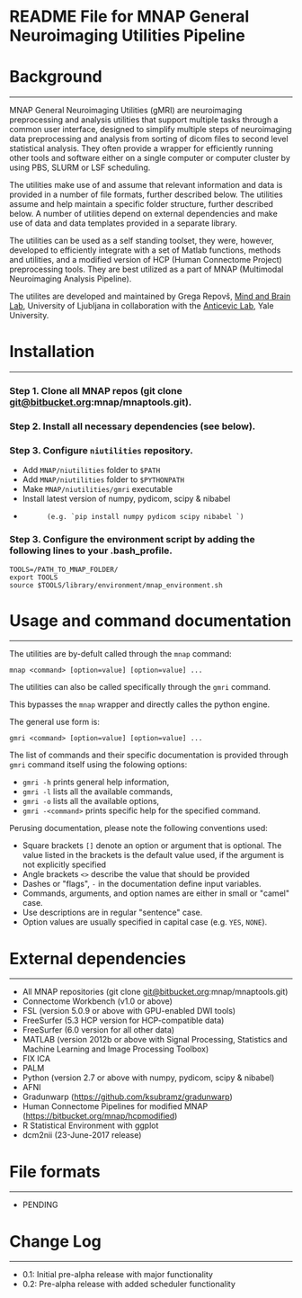 # README File for MNAP General Neuroimaging Utilities Pipeline

Background
==========
---

MNAP General Neuroimaging Utilities (gMRI) are neuroimaging
preprocessing and analysis utilities that support multiple tasks through a
common user interface, designed to simplify multiple steps of neuroimaging
data preprocessing and analysis from sorting of dicom files to second level
statistical analysis. They often provide a wrapper for efficiently running
other tools and software either on a single computer or computer cluster
by using PBS, SLURM or LSF scheduling.

The utilities make use of and assume that relevant information and data
is provided in a number of file formats, further described below. The utilities
assume and help maintain a specific folder structure, further described below.
A number of utilities depend on external dependencies and make use of data and
data templates provided in a separate library.

The utilities can be used as a self standing toolset, they were, however,
developed to efficiently integrate with a set of Matlab functions, methods and
utilities, and a modified version of HCP (Human Connectome Project)
preprocessing tools. They are best utilized as a part of MNAP (Multimodal
Neuroimaging Analysis Pipeline).

The utilites are developed and maintained by Grega Repovš, [Mind and Brain
Lab], University of Ljubljana in collaboration with the [Anticevic Lab], Yale
University.

Installation
===============================
---

### Step 1. Clone all MNAP repos (git clone git@bitbucket.org:mnap/mnaptools.git).

### Step 2. Install all necessary dependencies (see below). 

### Step 3. Configure `niutilities` repository. 

* Add `MNAP/niutilities` folder to `$PATH`
* Add `MNAP/niutilities` folder to `$PYTHONPATH`
* Make `MNAP/niutilities/gmri` executable
* Install latest version of numpy, pydicom, scipy & nibabel  
* 			(e.g. `pip install numpy pydicom scipy nibabel `)

### Step 3. Configure the environment script by adding the following lines to your .bash_profile.

	TOOLS=/PATH_TO_MNAP_FOLDER/
	export TOOLS
	source $TOOLS/library/environment/mnap_environment.sh

Usage and command documentation
===============================
---

The utilities are by-defult called through the `mnap` command:

`mnap <command> [option=value] [option=value] ...`


The utilities can also be called specifically through the `gmri` command. 

This bypasses the `mnap` wrapper and directly calles the python engine. 

The general use form is:

`gmri <command> [option=value] [option=value] ...`


The list of commands and their specific documentation is provided through `gmri`
command itself using the folowing options:

* `gmri -h` prints general help information,
* `gmri -l` lists all the available commands,
* `gmri -o` lists all the available options,
* `gmri -<command>` prints specific help for the specified command.

Perusing documentation, please note the following conventions used:

* Square brackets `[]` denote an option or argument that is optional. The
  value listed in the brackets is the default value used, if the argument
  is not explicitly specified
* Angle brackets `<>` describe the value that should be provided
* Dashes or "flags", `-` in the documentation define input variables.
* Commands, arguments, and option names are either in small or "camel" case.
* Use descriptions are in regular "sentence" case.
* Option values are usually specified in capital case (e.g. `YES`, `NONE`).


External dependencies
=====================
---

* All MNAP repositories (git clone git@bitbucket.org:mnap/mnaptools.git)
* Connectome Workbench (v1.0 or above)
* FSL (version 5.0.9 or above with GPU-enabled DWI tools)
* FreeSurfer (5.3 HCP version for HCP-compatible data)
* FreeSurfer (6.0 version for all other data)
* MATLAB (version 2012b or above with Signal Processing, Statistics and Machine Learning and Image Processing Toolbox)
* FIX ICA
* PALM
* Python (version 2.7 or above with numpy, pydicom, scipy & nibabel)
* AFNI
* Gradunwarp (https://github.com/ksubramz/gradunwarp)
* Human Connectome Pipelines for modified MNAP (https://bitbucket.org/mnap/hcpmodified)
* R Statistical Environment with ggplot
* dcm2nii (23-June-2017 release) 


File formats
============
---

* PENDING

Change Log
============
---

* 0.1: Initial pre-alpha release with major functionality
* 0.2: Pre-alpha release with added scheduler functionality

[Mind and Brain Lab]: http://mblab.si
[Anticevic Lab]: http://anticeviclab.yale.edu
